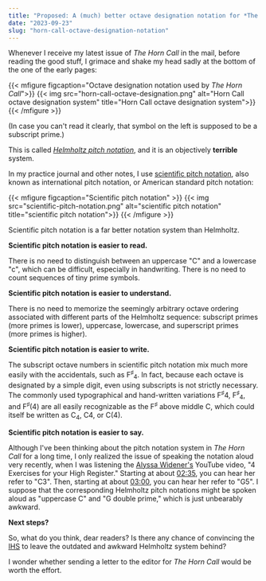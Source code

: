 ```yaml
---
title: "Proposed: A (much) better octave designation notation for *The Horn Call*"
date: "2023-09-23"
slug: "horn-call-octave-designation-notation"
---
```


Whenever I receive my latest issue of *The Horn Call* in the mail, before reading the good stuff, I grimace and shake my head sadly at the bottom of the one of the early pages:

{{< mfigure figcaption="Octave designation notation used by *The Horn Call*">}}
  {{< img src="horn-call-octave-designation.png" alt="Horn Call octave designation system" 
  title="Horn Call octave designation system">}}
{{< /mfigure >}}

(In case you can't read it clearly, that symbol on the left is supposed to be a subscript prime.)

This is called [*Helmholtz pitch notation*](https://en.wikipedia.org/wiki/Helmholtz_pitch_notation), and it is an objectively **terrible** system. 

In my practice journal and other notes, I use [scientific pitch notation](https://en.wikipedia.org/wiki/Helmholtz_pitch_notation), also known as international pitch notation, or American standard pitch notation:

{{< mfigure figcaption="Scientific pitch notation" >}}
  {{< img src="scientific-pitch-notation.png" alt="scientific pitch notation" 
  title="scientific pitch notation">}}
{{< /mfigure >}}

Scientific pitch notation is a far better notation system than Helmholtz. 

**Scientific pitch notation is easier to read.**

There is no need to distinguish between an uppercase "C" and a lowercase "c", which can be difficult, especially in handwriting. There is no need to count sequences of tiny prime symbols.

**Scientific pitch notation is easier to understand.**

There is no need to memorize the seemingly arbitrary octave ordering associated with different parts of the Helmholtz sequence: subscript primes (more primes is lower), uppercase, lowercase, and superscript primes (more primes is higher).

**Scientific pitch notation is easier to write.**

The subscript octave numbers in scientific pitch notation mix much more easily with the accidentals, such as F<sup>&sharp;</sup><sub>4</sub>. In fact, because each octave is designated by a simple digit, even using subscripts is not strictly necessary. The commonly used typographical and hand-written variations F<sup>&sharp;</sup>4, F<sup>&sharp;</sup><sub>4</sub>, and F<sup>&sharp;</sup>(4) are all easily recognizable as the F<sup>&sharp;</sup> above middle C, which could itself be written as C<sub>4</sub>, C4, or C(4).

**Scientific pitch notation is easier to say.**

Although I've been thinking about the pitch notation system in *The Horn Call* for a long time, I only realized the issue of speaking the notation aloud very recently, when I was listening the [Alyssa Widener's](https://www.youtube.com/@alyssawidener8669) YouTube video, "4 Exercises for your High Register." Starting at about [02:35](https://youtu.be/WdkkIKVQO0c?si=-t45oZejAoVHAftT&t=155), you can hear her refer to "C3". Then, starting at about [03:00](https://youtu.be/WdkkIKVQO0c?si=-t45oZejAoVHAftT&t=180), you can hear her refer to "G5". I suppose that the corresponding Helmholtz pitch notations might be spoken aloud as "uppercase C" and "G double prime," which is just unbearably awkward.

**Next steps?**

So, what do you think, dear readers? Is there any chance of convincing the [IHS](https://hornsociety.org) to leave the outdated and awkward Helmholtz system behind?

I wonder whether sending a letter to the editor for *The Horn Call* would be worth the effort.
